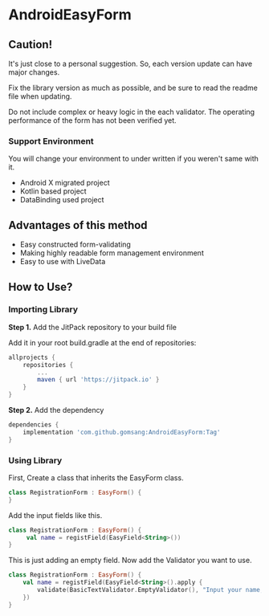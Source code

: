 

# AndroidEasyForm

## Caution!

It's just close to a personal suggestion. So, each version update can have major changes. 

Fix the library version as much as possible, and be sure to read the readme file when updating.

Do not include complex or heavy logic in the each validator. The operating performance of the form has not been verified yet.

### Support Environment

You will change your environment to under written if you weren't same with it.

- Android X migrated project
- Kotlin based project
- DataBinding used project

## Advantages of this method

- Easy constructed form-validating
- Making highly readable form management environment
- Easy to use with LiveData

## How to Use?

### Importing Library

**Step 1.** Add the JitPack repository to your build file

Add it in your root build.gradle at the end of repositories:

```gradle
allprojects {
	repositories {
		...
		maven { url 'https://jitpack.io' }
	}
}
```

**Step 2.** Add the dependency

```gradle
dependencies {
	implementation 'com.github.gomsang:AndroidEasyForm:Tag'
}
```

### Using Library

First, Create a class that inherits the EasyForm class. 

```kotlin
class RegistrationForm : EasyForm() {
}
```

Add the input fields like this.

```kotlin
class RegistrationForm : EasyForm() {
	 val name = registField(EasyField<String>())
}
```

This is just adding an empty field. Now add the Validator you want to use.

```kotlin
class RegistrationForm : EasyForm() {
	val name = registField(EasyField<String>().apply {
        validate(BasicTextValidator.EmptyValidator(), "Input your name, please.")
    })
}
```

